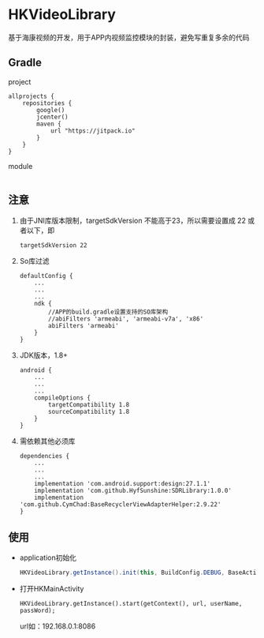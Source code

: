 # HKVideoLibrary
基于海康视频的开发，用于APP内视频监控模块的封装，避免写重复多余的代码

## Gradle
project
```
allprojects {
    repositories {
        google()
        jcenter()
        maven {
            url "https://jitpack.io"
        }
    }
}
```
module
```

```

## 注意
1. 由于JNI库版本限制，targetSdkVersion 不能高于23，所以需要设置成 22 或者以下，即
    ```
    targetSdkVersion 22
    ```
2. So库过滤
    ```
    defaultConfig {
        ...
        ...
        ...
        ndk {
            //APP的build.gradle设置支持的SO库架构
            //abiFilters 'armeabi', 'armeabi-v7a', 'x86'
            abiFilters 'armeabi'
        }
    }
    ```
3. JDK版本，1.8+
    ```
    android {
        ...
        ...
        ...
        compileOptions {
            targetCompatibility 1.8
            sourceCompatibility 1.8
        }
    }
    ```
4. 需依赖其他必须库
    ```
    dependencies {
        ...
        ...
        ...
        implementation 'com.android.support:design:27.1.1'
        implementation 'com.github.HyfSunshine:SDRLibrary:1.0.0'
        implementation 'com.github.CymChad:BaseRecyclerViewAdapterHelper:2.9.22'
    }
    ```

## 使用

- application初始化
    ```java
    HKVideoLibrary.getInstance().init(this, BuildConfig.DEBUG, BaseActivity.getHeaderBarDrawable(getApplicationContext()), R.layout.layout_public_toolbar_white);
    ```

- 打开HKMainActivity
    ```
    HKVideoLibrary.getInstance().start(getContext(), url, userName, passWord);
    ```
    url如：192.168.0.1:8086


